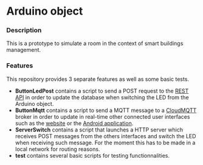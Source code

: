 # Arduino object

### Description
This is a prototype to simulate a room in the context of smart buildings management.

### Features
This repository provides 3 separate features as well as some basic tests.

* __ButtonLedPost__ contains a script to send a POST request to the [REST API](https://github.com/MajeureInfo/webProject) in order to update the database when switching the LED from the Arduino object.
* __ButtonMqtt__ contains a script to send a MQTT message to a [CloudMQTT](https://www.cloudmqtt.com/) broker in order to update in real-time other connected user interfaces such as the [website](https://github.com/MajeureInfo/webProjectFront) or the [Android application](https://github.com/MajeureInfo/AndroidApp).
* __ServerSwitch__ contains a script that launches a HTTP server which receives POST messages from the others interfaces and switch the LED when receiving such message. For the moment this has to be made in a local network for routing reasons.
* __test__ contains several basic scripts for testing functionnalities.
